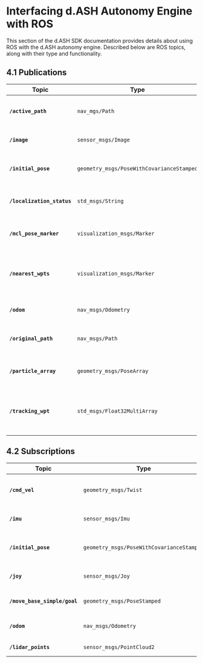 # Interfacing d.ASH Autonomy Engine with ROS

This section of the d.ASH SDK documentation provides details about using ROS with the d.ASH autonomy engine. Described below are ROS topics, along with their type and functionality.

## 4.1 Publications

| Topic | Type | Function |
| ------- | ------- | ------- |
| **`/active_path`** | `nav_mgs/Path` | Returns current path being executed. |
| **`/image`** | `sensor_msgs/Image` | Returns sensor image. |
| **`/initial_pose`** | `geometry_msgs/PoseWithCovarianceStamped` | Returns initial pose estimate for localization. |
| **`/localization_status`** | `std_msgs/String` | Returns status of localization certainty. |
| **`/mcl_pose_marker`** | `visualization_msgs/Marker` | Returns current localization position. |
| **`/nearest_wpts`** | `visualization_msgs/Marker` | Returns nearest waypoints for the robot to follow. |
| **`/odom`** | `nav_msgs/Odometry` | Returns odometry reading. |
| **`/original_path`** | `nav_msgs/Path` | Returns original path before processing. |
| **`/particle_array`** | `geometry_msgs/PoseArray` | Returns localization particle certainty. |
| **`/tracking_wpt`** | `std_msgs/Float32MultiArray` | Returns nearest waypoints for the robot to follow. |

## 4.2 Subscriptions

| Topic | Type | Function |
| ------- | ------- | ------- |
| **`/cmd_vel`** | `geometry_msgs/Twist` | Returns manual command velocity. |
| **`/imu`** | `sensor_msgs/Imu` | Returns imu sensor data. |
| **`/initial_pose`** | `geometry_msgs/PoseWithCovarianceStamped` | Returns initial pose estimate for localization. |
| **`/joy`** | `sensor_msgs/Joy` | Returns joystick message. |
| **`/move_base_simple/goal`** | `geometry_msgs/PoseStamped` | Returns final goal from RVIZ. |
| **`/odom`** | `nav_msgs/Odometry` | Returns odometry reading. |
| **`/lidar_points`** | `sensor_msgs/PointCloud2` | Returns lidar scan.|